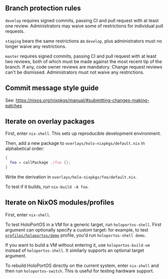 ## Branch protection rules

`develop` requires signed commits, passing CI and pull request with at least
one review. Administrators may waive some of restrictions for individual pull
requests.

`staging` bears the same restrictions as `develop`, plus administrators must no
longer waive any restrictions.

`master` requires signed commits, passing CI and pull request with at least two
reviews, both of which must be made against the most recent tip of the branch.
If any, code owner reviews are mandatory. Change request reviews can't be
dismissed. Administrators must not waive any restrictions.

## Commit message style guide

See: https://nixos.org/nixpkgs/manual/#submitting-changes-making-patches

## Iterate on overlay packages

First, enter `nix-shell`. This sets up reproducible development environment.

Then, add a new package to `overlays/holo-nixpkgs/default.nix` in alphabetical order:

```nix
{
  foo = callPackage ./foo {};
}
```

Write the derivation in `overlays/holo-nixpkgs/foo/default.nix`.

To test if it builds, run `nix-build -A foo`.

## Iterate on NixOS modules/profiles

First, enter `nix-shell`.

To test HoloPortOS in a VM for a generic target, run `holoportos-shell`. First
argument can optionally specify a custom target: for example, to test
[`profiles/holoportos/demo`](profiles/holoportos/demo/default.nix) profile,
you'd run `holoportos-shell demo`.

If you want to build a VM without entering it, use `holoportos-build-vm`
instead of `holoportos-shell`. It similarly supports an optional target
argument.

To rebuild HoloPortOS directly on the current system, enter `nix-shell` and
then run `holoportos-switch`. This is useful for testing hardware support.
